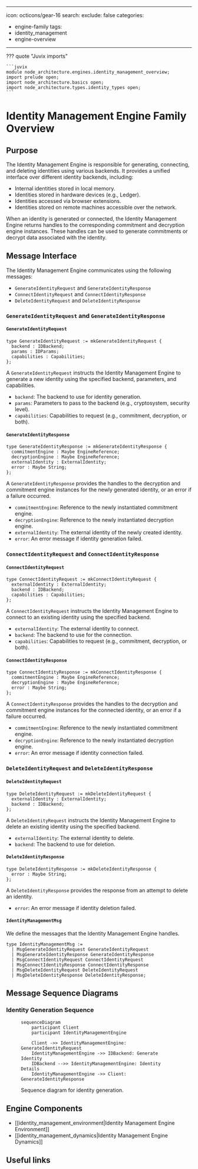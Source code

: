 
---
icon: octicons/gear-16
search:
  exclude: false
categories:
- engine-family
tags:
- identity_management
- engine-overview
---

??? quote "Juvix imports"

    ```juvix
    module node_architecture.engines.identity_management_overview;
    import prelude open;
    import node_architecture.basics open;
    import node_architecture.types.identity_types open;
    ```
    
# Identity Management Engine Family Overview

## Purpose

The Identity Management Engine is responsible for generating, connecting, and deleting identities using various backends. It provides a unified interface over different identity backends, including:

- Internal identities stored in local memory.
- Identities stored in hardware devices (e.g., Ledger).
- Identities accessed via browser extensions.
- Identities stored on remote machines accessible over the network.

When an identity is generated or connected, the Identity Management Engine returns handles to the corresponding commitment and decryption engine instances. These handles can be used to generate commitments or decrypt data associated with the identity.

## Message Interface

The Identity Management Engine communicates using the following messages:

- `GenerateIdentityRequest` and `GenerateIdentityResponse`
- `ConnectIdentityRequest` and `ConnectIdentityResponse`
- `DeleteIdentityRequest` and `DeleteIdentityResponse`

### `GenerateIdentityRequest` and `GenerateIdentityResponse`

#### `GenerateIdentityRequest`

```juvix
type GenerateIdentityRequest := mkGenerateIdentityRequest {
  backend : IDBackend;
  params : IDParams;
  capabilities : Capabilities;
};
```

A `GenerateIdentityRequest` instructs the Identity Management Engine to generate a new identity using the specified backend, parameters, and capabilities.

- `backend`: The backend to use for identity generation.
- `params`: Parameters to pass to the backend (e.g., cryptosystem, security level).
- `capabilities`: Capabilities to request (e.g., commitment, decryption, or both).

#### `GenerateIdentityResponse`

```juvix
type GenerateIdentityResponse := mkGenerateIdentityResponse {
  commitmentEngine : Maybe EngineReference;
  decryptionEngine : Maybe EngineReference;
  externalIdentity : ExternalIdentity;
  error : Maybe String;
};
```

A `GenerateIdentityResponse` provides the handles to the decryption and commitment engine instances for the newly generated identity, or an error if a failure occurred.

- `commitmentEngine`: Reference to the newly instantiated commitment engine.
- `decryptionEngine`: Reference to the newly instantiated decryption engine.
- `externalIdentity`: The external identity of the newly created identity.
- `error`: An error message if identity generation failed.

### `ConnectIdentityRequest` and `ConnectIdentityResponse`

#### `ConnectIdentityRequest`

```juvix
type ConnectIdentityRequest := mkConnectIdentityRequest {
  externalIdentity : ExternalIdentity;
  backend : IDBackend;
  capabilities : Capabilities;
};
```

A `ConnectIdentityRequest` instructs the Identity Management Engine to connect to an existing identity using the specified backend.

- `externalIdentity`: The external identity to connect.
- `backend`: The backend to use for the connection.
- `capabilities`: Capabilities to request (e.g., commitment, decryption, or both).

#### `ConnectIdentityResponse`

```juvix
type ConnectIdentityResponse := mkConnectIdentityResponse {
  commitmentEngine : Maybe EngineReference;
  decryptionEngine : Maybe EngineReference;
  error : Maybe String;
};
```

A `ConnectIdentityResponse` provides the handles to the decryption and commitment engine instances for the connected identity, or an error if a failure occurred.

- `commitmentEngine`: Reference to the newly instantiated commitment engine.
- `decryptionEngine`: Reference to the newly instantiated decryption engine.
- `error`: An error message if identity connection failed.

### `DeleteIdentityRequest` and `DeleteIdentityResponse`

#### `DeleteIdentityRequest`

```juvix
type DeleteIdentityRequest := mkDeleteIdentityRequest {
  externalIdentity : ExternalIdentity;
  backend : IDBackend;
};
```

A `DeleteIdentityRequest` instructs the Identity Management Engine to delete an existing identity using the specified backend.

- `externalIdentity`: The external identity to delete.
- `backend`: The backend to use for deletion.

#### `DeleteIdentityResponse`

```juvix
type DeleteIdentityResponse := mkDeleteIdentityResponse {
  error : Maybe String;
};
```

A `DeleteIdentityResponse` provides the response from an attempt to delete an identity.

- `error`: An error message if identity deletion failed.

#### `IdentityManagementMsg`

We define the messages that the Identity Management Engine handles.

```juvix
type IdentityManagementMsg :=
  | MsgGenerateIdentityRequest GenerateIdentityRequest
  | MsgGenerateIdentityResponse GenerateIdentityResponse
  | MsgConnectIdentityRequest ConnectIdentityRequest
  | MsgConnectIdentityResponse ConnectIdentityResponse
  | MsgDeleteIdentityRequest DeleteIdentityRequest
  | MsgDeleteIdentityResponse DeleteIdentityResponse;
```

## Message Sequence Diagrams

### Identity Generation Sequence
<figure markdown="span">

```mermaid
sequenceDiagram
    participant Client
    participant IdentityManagementEngine

    Client ->> IdentityManagementEngine: GenerateIdentityRequest
    IdentityManagementEngine ->> IDBackend: Generate Identity
    IDBackend -->> IdentityManagementEngine: Identity Details
    IdentityManagementEngine ->> Client: GenerateIdentityResponse
```
<figcaption markdown="span"> Sequence diagram for identity generation. </figcaption> </figure>

## Engine Components

- [[identity_management_environment|Identity Management Engine Environment]]
- [[identity_management_dynamics|Identity Management Engine Dynamics]]

## Useful links
